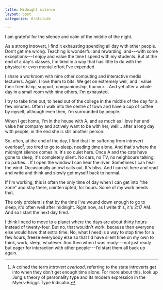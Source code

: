 ```yaml
---
title: Midnight silence
layout: post
categories: Gratitude

---
```


I am grateful for the silence and calm of the middle of the
night.

As a strong introvert, I find it exhausting spending all day
with other people. Don't get me wrong. Teaching is wonderful and
rewarding, and---with some exceptions---I enjoy and value the
time I spend with my students. But at the end of a day's
classes, I'm tired in a way that has little to do with the
physical or even mental effort I've expended.

I share a workroom with nine other computing and interactive
media lecturers. Again, I love them to bits. We get on extremely
well, and I value their friendship, support, companionship,
humour… And yet after a whole day in a small room with nine
others, I'm exhausted.

I try to take time out, to head out of the college in the middle
of the day for a few minutes. Often I walk into the centre of
town and have a cup of coffee by myself, although even then, I'm
surrounded by people.

When I get home, I'm in the house with A, and as much as I love
her and value her company and actively want to be with her,
well... after a long day with people, in the end she is still
another person.

So, often, at the end of the day, I find that I'm suffering from
introvert overload[^1], too tired to go to sleep, needing time
alone. And that's where the midnight silence comes in. It's so
quiet here. Once A and the cats have gone to sleep, it's
completely silent. No cars, no TV, no neighbours talking, no
parties… If I open the window I can hear the river. Sometimes I
can hear the wind. Occasionally an owl calls out. It's bliss.
And I can sit here and read and write and think and slowly get
myself back to normal.

If I'm working, this is often the only time of day when I can
get into "the zone" and stay there, uninterrupted, for hours.
Some of my work needs that.

The only problem is that by the time I've wound down enough to
go to sleep, it's often well after midnight. Right now, as I
write this, it's 2:17 AM. And so I start the next day tired.

I think I need to move to a planet where the days are about
thirty hours instead of twenty-four. But no, that wouldn't work,
because then everyone else would have that extra time. No, what
I need is a way to stop time for a few hours, freeze everybody
else so that I'd have silent time on my own to think, work,
sleep, whatever. And then when I was ready---not just ready but
eager for interaction with other people---I'd start them all
back up again.

[^1]: A coined the term *introvert overload*, referring to the state
introverts get into when they don't get enough time alone. For more
about this, look up Jung's theory of personality type and its modern
expression in the Myers-Briggs Type Indicator.
